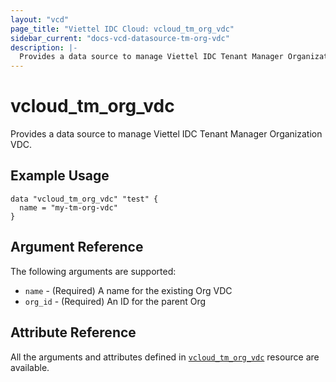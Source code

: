 ```yaml
---
layout: "vcd"
page_title: "Viettel IDC Cloud: vcloud_tm_org_vdc"
sidebar_current: "docs-vcd-datasource-tm-org-vdc"
description: |-
  Provides a data source to manage Viettel IDC Tenant Manager Organization VDC.
---
```


# vcloud\_tm\_org\_vdc

Provides a data source to manage Viettel IDC Tenant Manager Organization VDC.

## Example Usage

```hcl
data "vcloud_tm_org_vdc" "test" {
  name = "my-tm-org-vdc"
}
```

## Argument Reference

The following arguments are supported:

* `name` - (Required) A name for the existing Org VDC
* `org_id` - (Required) An ID for the parent Org

## Attribute Reference

All the arguments and attributes defined in
[`vcloud_tm_org_vdc`](/providers/viettelidc-provider/vcloud/latest/docs/resources/tm_org_vdc) resource are available.
